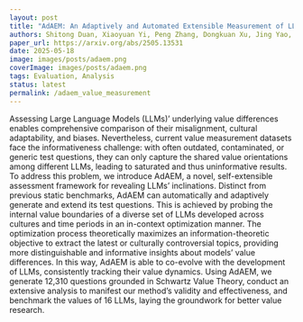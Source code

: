 ```yaml
---
layout: post
title: "AdAEM: An Adaptively and Automated Extensible Measurement of LLMs' Value Difference"
authors: Shitong Duan, Xiaoyuan Yi, Peng Zhang, Dongkuan Xu, Jing Yao, Tun Lu, Ning Gu, Xing Xie
paper_url: https://arxiv.org/abs/2505.13531
date: 2025-05-18
image: images/posts/adaem.png
coverImage: images/posts/adaem.png
tags: Evaluation, Analysis
status: latest
permalink: /adaem_value_measurement
---
```

Assessing Large Language Models (LLMs)’ underlying value differences enables comprehensive comparison of their misalignment, cultural adaptability, and biases. Nevertheless, current value measurement datasets face the informativeness challenge: with often outdated, contaminated, or generic test questions, they can only capture the shared value orientations among different LLMs, leading to saturated and thus uninformative results. To address this problem, we introduce AdAEM, a novel, self-extensible assessment framework for revealing LLMs’ inclinations. Distinct from previous static benchmarks, AdAEM  can automatically and adaptively generate and extend its test questions. This is achieved by probing the internal value boundaries of a diverse set of LLMs developed across cultures and time periods in an in-context optimization manner. The optimization process theoretically maximizes an information-theoretic objective to extract the latest or culturally controversial topics, providing more distinguishable and informative insights about models’ value differences. In this way, AdAEM  is able to co-evolve with the development of LLMs, consistently tracking their value dynamics. Using AdAEM, we generate 12,310 questions grounded in Schwartz Value Theory, conduct an extensive analysis to manifest our method’s validity and effectiveness, and benchmark the values of 16 LLMs, laying the groundwork for better value research.
